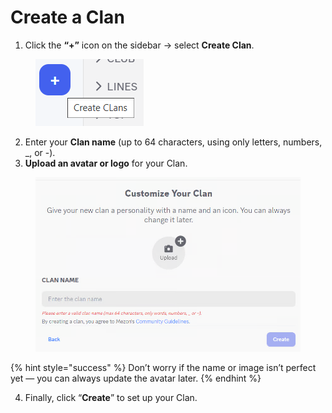 # Create a Clan

1. Click the **“+”** icon on the sidebar → select **Create Clan**.

<figure><img src="../../.gitbook/assets/image (109).png" alt=""><figcaption></figcaption></figure>

2. Enter your **Clan name** (up to 64 characters, using only letters, numbers, \_, or -).
3. **Upload an avatar or logo** for your Clan.

<figure><img src="../../.gitbook/assets/image (110).png" alt=""><figcaption></figcaption></figure>

{% hint style="success" %}
Don’t worry if the name or image isn’t perfect yet — you can always update the avatar later.
{% endhint %}

4. Finally, click “**Create**” to set up your Clan.
